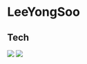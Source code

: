 # LeeYongSoo
## Tech
<img src="https://img.shields.io/badge/JavaScript-3178C6?style=flat&logo=JavaScript&logoColor=white"/> <img src="https://img.shields.io/badge/Java-3178C6?style=flat&logo=Java&logoColor=white"/>


